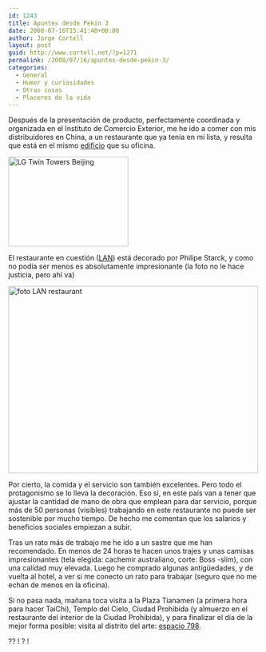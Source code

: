 ```yaml
---
id: 1243
title: Apuntes desde Pekin 3
date: 2008-07-16T15:41:40+00:00
author: Jorge Cortell
layout: post
guid: http://www.cortell.net/?p=1271
permalink: /2008/07/16/apuntes-desde-pekin-3/
categories:
  - General
  - Humor y curiosidades
  - Otras cosas
  - Placeres de la vida
---
```

Después de la presentación de producto, perfectamente coordinada y organizada en el Instituto de Comercio Exterior, me he ido a comer con mis distribuidores en China, a un restaurante que ya tenía en mi lista, y resulta que está en el mismo <a title="LGTwinTowers Beijing" href="http://www.lgtwintowers.com/jsp/preIndex/index.jsp" target="_blank">edificio</a> que su oficina.

<img src="http://farm4.static.flickr.com/3285/2679378521_d8a91a107e_m.jpg" alt="LG Twin Towers Beijing" width="240" height="180" />

El restaurante en cuestión (<a title="LAN restaurant" href="http://lanbeijing.com/index1.php" target="_blank">LAN</a>) está decorado por Philipe Starck, y como no podía ser menos es absolutamente impresionante (la foto no le hace justicia, pero ahí va)

<img src="http://farm4.static.flickr.com/3067/2674434612_6d090a0a9b.jpg" alt="foto LAN restaurant" width="500" height="375" />

Por cierto, la comida y el servicio son también excelentes. Pero todo el protagonismo se lo lleva la decoración. Eso sí, en este país van a tener que ajustar la cantidad de mano de obra que emplean para dar servicio, porque más de 50 personas (visibles) trabajando en este restaurante no puede ser sostenible por mucho tiempo. De hecho me comentan que los salarios y beneficios sociales empiezan a subir.

Tras un rato más de trabajo me he ido a un sastre que me han recomendado. En menos de 24 horas te hacen unos trajes y unas camisas impresionantes (tela elegida: cachemir australiano, corte: Boss -slim), con una calidad muy elevada. Luego he comprado algunas antigüedades, y de vuelta al hotel, a ver si me conecto un rato para trabajar (seguro que no me echan de menos en la oficina).

Si no pasa nada, mañana toca visita a la Plaza Tianamen (a primera hora para hacer TaiChi), Templo del Cielo, Ciudad Prohibida (y almuerzo en el restaurante del interior de la Ciudad Prohibida), y para finalizar el día de la mejor forma posible: visita al distrito del arte: <a title="798SPace" href="http://www.798space.com/index_en.asp" target="_blank">espacio 798</a>.

<div class="learnPCChinese">
  ?? ! ? <span class="learnPCWord">!</span>
</div>